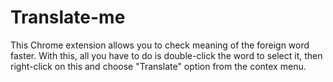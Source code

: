 # Translate-me #
This Chrome extension allows you to check meaning of the foreign word faster. With this, all you have to do is double-click the word to select it, then right-click on this and choose "Translate" option from the contex menu.
